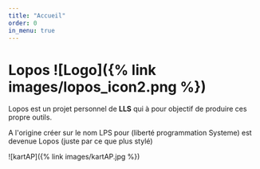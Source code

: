 ```yaml
---
title: "Accueil"
order: 0
in_menu: true
---
```

# Lopos  ![Logo]({% link images/lopos_icon2.png %})

Lopos est un projet personnel de **LLS** qui à pour objectif de produire ces propre outils.

A l'origine créer sur le nom LPS pour (liberté programmation Systeme) est devenue Lopos (juste par ce que plus stylé)

![kartAP]({% link images/kartAP.jpg %}) 